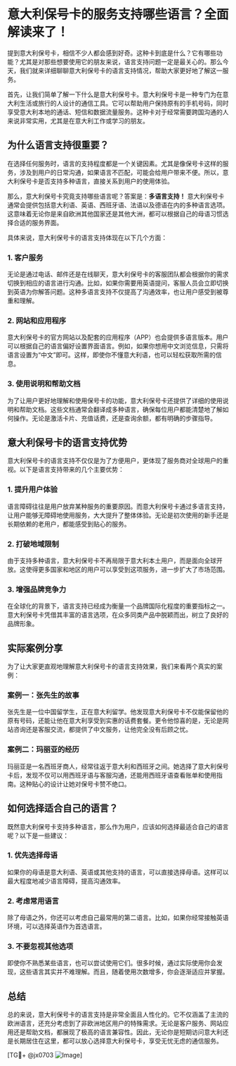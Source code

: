 # 意大利保号卡的服务支持哪些语言？全面解读来了！

提到意大利保号卡，相信不少人都会感到好奇。这种卡到底是什么？它有哪些功能？尤其是对那些想要使用它的朋友来说，语言支持问题一定是最关心的。那么今天，我们就来详细聊聊意大利保号卡的语言支持情况，帮助大家更好地了解这一服务。

首先，让我们简单了解一下什么是意大利保号卡。意大利保号卡是一种专门为在意大利生活或旅行的人设计的通信工具。它可以帮助用户保持原有的手机号码，同时享受意大利本地的通话、短信和数据流量服务。这种卡对于经常需要跨国沟通的人来说非常实用，尤其是在意大利工作或学习的朋友。

## 为什么语言支持很重要？

在选择任何服务时，语言的支持程度都是一个关键因素。尤其是像保号卡这样的服务，涉及到用户的日常沟通，如果语言不匹配，可能会给用户带来不便。所以，意大利保号卡是否支持多种语言，直接关系到用户的使用体验。

那么，意大利保号卡究竟支持哪些语言呢？答案是：**多语言支持！** 意大利保号卡通常会提供包括意大利语、英语、西班牙语、法语以及德语在内的多种语言选项。这意味着无论你是来自欧洲其他国家还是其他大洲，都可以根据自己的母语习惯选择合适的服务界面。

具体来说，意大利保号卡的语言支持体现在以下几个方面：

### 1. 客户服务
无论是通过电话、邮件还是在线聊天，意大利保号卡的客服团队都会根据你的需求切换到相应的语言进行沟通。比如，如果你需要用英语提问，客服人员会立即切换到英语为你解答问题。这种多语言支持不仅提高了沟通效率，也让用户感受到被尊重和理解。

### 2. 网站和应用程序
意大利保号卡的官方网站以及配套的应用程序（APP）也会提供多语言版本。用户可以根据自己的语言偏好设置界面语言。例如，如果你想用中文浏览信息，只需将语言设置为“中文”即可。这样，即使你不懂意大利语，也可以轻松获取所需的信息。

### 3. 使用说明和帮助文档
为了让用户更好地理解和使用保号卡的功能，意大利保号卡还提供了详细的使用说明和帮助文档。这些文档通常会翻译成多种语言，确保每位用户都能清楚地了解如何操作。无论是激活卡片、充值话费，还是查询余额，都有明确的步骤指导。

## 意大利保号卡的语言支持优势

意大利保号卡的语言支持不仅仅是为了方便用户，更体现了服务商对全球用户的重视。以下是语言支持带来的几个主要优势：

### 1. 提升用户体验
语言障碍往往是用户放弃某种服务的重要原因。而意大利保号卡通过多语言支持，让用户能够无障碍地使用服务，大大提升了整体体验。无论是初次使用的新手还是长期依赖的老用户，都能感受到贴心的服务。

### 2. 打破地域限制
由于支持多种语言，意大利保号卡不再局限于意大利本土用户，而是面向全球开放。这使得更多国家和地区的用户可以享受到这项服务，进一步扩大了市场范围。

### 3. 增强品牌竞争力
在全球化的背景下，语言支持已经成为衡量一个品牌国际化程度的重要指标之一。意大利保号卡凭借其丰富的语言选项，在众多同类产品中脱颖而出，树立了良好的品牌形象。

## 实际案例分享

为了让大家更直观地理解意大利保号卡的语言支持效果，我们来看两个真实的案例：

### 案例一：张先生的故事
张先生是一位中国留学生，正在意大利留学。他发现意大利保号卡不仅能保留他的原有号码，还能让他在意大利享受到实惠的话费套餐。更令他惊喜的是，无论是网站咨询还是客服交流，都提供了中文服务，让他完全没有后顾之忧。

### 案例二：玛丽亚的经历
玛丽亚是一名西班牙商人，经常往返于意大利和西班牙之间。她选择了意大利保号卡后，发现不仅可以用西班牙语与客服沟通，还能用西班牙语查看账单和使用指南。这种贴心的设计让她对保号卡赞不绝口。

## 如何选择适合自己的语言？

既然意大利保号卡支持多种语言，那么作为用户，应该如何选择最适合自己的语言呢？以下是一些建议：

### 1. 优先选择母语
如果你的母语是意大利语、英语或其他支持的语言，可以直接选择母语。这样可以最大程度地减少语言障碍，提高沟通效率。

### 2. 考虑常用语言
除了母语之外，你还可以考虑自己最常用的第二语言。比如，如果你经常接触英语环境，可以选择英语作为首选语言。

### 3. 不要忽视其他选项
即使你不熟悉某些语言，也可以尝试使用它们。很多时候，通过实际使用你会发现，这些语言其实并不难理解。而且，随着使用次数增多，你会逐渐适应并掌握。

## 总结

总的来说，意大利保号卡的语言支持是非常全面且人性化的。它不仅涵盖了主流的欧洲语言，还充分考虑到了非欧洲地区用户的特殊需求。无论是客户服务、网站应用还是帮助文档，都展现了极高的语言兼容性。因此，无论你是短期访问意大利还是长期居住在这里，都可以放心选择意大利保号卡，享受无忧无虑的通信服务。

[TG💪+ @jx0703 ![Image](https://github.com/user-attachments/assets/dbca1d08-cadb-493c-b0ec-ad6f7a83f270)]